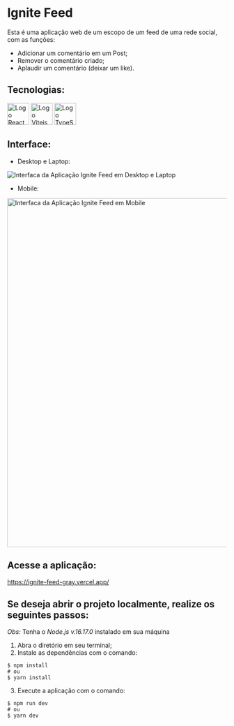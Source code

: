# Ignite Feed

Esta é uma aplicação web de um escopo de um feed de uma rede social, com as funções:
  * Adicionar um comentário em um Post;
  * Remover o comentário criado;
  * Aplaudir um comentário (deixar um like).

## Tecnologias:

<div style=display: inline-block>
  <img 
    height="50px"
    src="https://cdn.jsdelivr.net/gh/devicons/devicon/icons/react/react-original.svg"
    alt="Logo React"
  />
  <img
      height="50px"
      src="https://vitejs.dev/logo-with-shadow.png"
      alt="Logo Vitejs"
  />
  <img 
    height="50px"
    src="https://cdn.jsdelivr.net/gh/devicons/devicon/icons/typescript/typescript-original.svg"
    alt="Logo TypeScript"
  />
</div>

## Interface:

* Desktop e Laptop:

<img
  src="https://user-images.githubusercontent.com/97968740/185650643-1f7ed693-68a6-44d8-8b4d-ab8ea88f2292.png"
  alt="Interfaca da Aplicação Ignite Feed em Desktop e Laptop"
/>

* Mobile:

<img
  height="800px"
  src="https://user-images.githubusercontent.com/97968740/185651198-2c773b8e-6e8c-4a72-b728-7efa13ecedb1.png"
  alt="Interfaca da Aplicação Ignite Feed em Mobile"
/>

## Acesse a aplicação:

<https://ignite-feed-gray.vercel.app/>

## Se deseja abrir o projeto localmente, realize os seguintes passos:

*Obs:* Tenha o *Node.js v.16.17.0* instalado em sua máquina

1. Abra o diretório em seu terminal;
2. Instale as dependências com o comando:
  ~~~terminal
  $ npm install
  # ou
  $ yarn install
  ~~~
3. Execute a aplicação com o comando:
  ~~~terminal
  $ npm run dev
  # ou
  $ yarn dev
  ~~~

